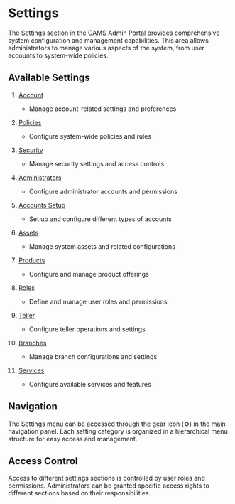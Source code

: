 # Settings

The Settings section in the CAMS Admin Portal provides comprehensive system configuration and management capabilities. This area allows administrators to manage various aspects of the system, from user accounts to system-wide policies.

## Available Settings

1. [Account](./account.md)
   - Manage account-related settings and preferences
   
2. [Policies](./policies.md)
   - Configure system-wide policies and rules
   
3. [Security](./security.md)
   - Manage security settings and access controls
   
4. [Administrators](./administrators.md)
   - Configure administrator accounts and permissions
   
5. [Accounts Setup](./accounts-setup.md)
   - Set up and configure different types of accounts
   
6. [Assets](./assets.md)
   - Manage system assets and related configurations
   
7. [Products](./products.md)
   - Configure and manage product offerings
   
8. [Roles](./roles.md)
   - Define and manage user roles and permissions
   
9. [Teller](./teller.md)
   - Configure teller operations and settings
   
10. [Branches](./branches.md)
    - Manage branch configurations and settings
    
11. [Services](./services.md)
    - Configure available services and features

## Navigation

The Settings menu can be accessed through the gear icon (⚙️) in the main navigation panel. Each setting category is organized in a hierarchical menu structure for easy access and management.

## Access Control

Access to different settings sections is controlled by user roles and permissions. Administrators can be granted specific access rights to different sections based on their responsibilities. 